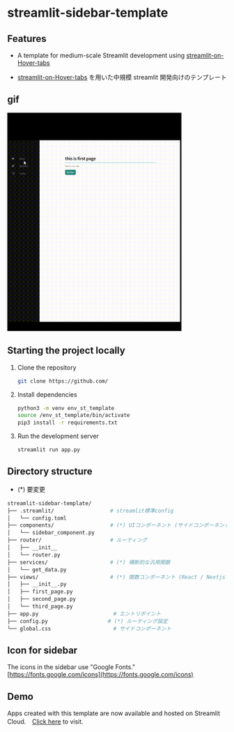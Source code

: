 # streamlit-sidebar-template

## Features

- A template for medium-scale Streamlit development using [streamlit-on-Hover-tabs](https://github.com/Socvest/streamlit-on-Hover-tabs)

- [streamlit-on-Hover-tabs](https://github.com/Socvest/streamlit-on-Hover-tabs) を用いた中規模 streamlit 開発向けのテンプレート

## gif

<img src="_docs/st-sidebar-template.gif" alt="sample" style="height:500px;">

## Starting the project locally

1. Clone the repository

   ```bash
   git clone https://github.com/
   ```

2. Install dependencies

   ```bash
   python3 -m venv env_st_template
   source /env_st_template/bin/activate
   pip3 install -r requirements.txt
   ```

3. Run the development server

   ```bash
   streamlit run app.py
   ```

## Directory structure

- (\*) 要変更

```bash
streamlit-sidebar-template/
├── .streamlit/                  # streamlit標準config
│   └── config.toml
├── components/                  # (*) UIコンポーネント (サイドコンポーネント以外に追加も可能)
│   └── sidebar_component.py
├── router/                      # ルーティング
│   ├── __init__
│   └── router.py
├── services/                    # (*) 横断的な汎用関数
│   └── get_data.py
├── views/　　　                  # (*) 関数コンポーネント (React / Nextjsで採用されている構成)
│   ├── __init__.py
│   ├── first_page.py
│   ├── second_page.py
│   └── third_page.py
├── app.py                        # エントリポイント
├── config.py　　　　　　　　　　　 # (*) ルーティング設定
└── global.css                    # サイドコンポーネント

```

## Icon for sidebar

The icons in the sidebar use "Google Fonts."<br>
[https://fonts.google.com/icons](https://fonts.google.com/icons)

## Demo

Apps created with this template are now available and hosted on Streamlit Cloud.　[Click here](https://stockprice-imaima.streamlit.app/) to visit.
<br>
